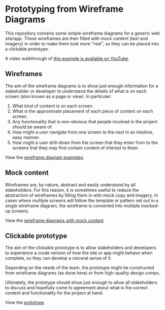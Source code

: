 # Prototyping from Wireframe Diagrams

This repository contains some simple wireframe diagrams for a generic web site/app. These wireframes are then filled with mock content (text and imagery) in order to make them look more "real", so they can be placed into a clickable prototype.

A video walkthrough of [this example is available on YouTube](https://youtu.be/fNhLpwL1Iag).

## Wireframes

The aim of the wireframe diagrams is to show just enough information for a stakeholder or developer to understand the details of what is on each screen (also known as a page or view). In particular:

1. What kind of content is on each screen.
1. What is the approximate placement of each piece of content on each screen.
1. Any functionality that is non-obvious that people involved in the project should be aware of.
1. How might a user navigate from one screen to the next in an intuitive, easy manner.
1. How might a user drill-down from the screen that they enter from to the screens that they may find contain content of interest to them.

View the [wireframe diagram examples](./1.wireframes).

## Mock content

Wireframes are, by nature, abstract and easily understood by all stakeholders. For this reason, it is sometimes useful to reduce the abstraction of wireframes by filling them in with mock copy and imagery. In cases where multiple screens will follow the template or pattern set out in a single wireframe diagram, the wireframe is converted into multiple mocked-up screens.

View the [wireframe diagrams with mock content](./2.mockups).

## Clickable prototype

The aim of the clickable prototype is to allow stakeholders and developers to experience a crude version of how the site or app might behave when complete, so they can develop a visceral sense of it.

Depending on the needs of the team, the prototype might be constructed from wireframe diagrams (as done here) or from high-quality design comps.

Ultimately, the prototype should show just enough to allow all stakeholders to discuss and hopefully come to agreement about what is the correct content and functionality for the project at hand.

View the [prototype](./3.prototype).
